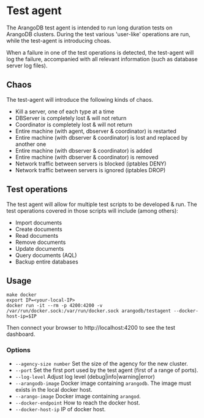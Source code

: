# Test agent 

The ArangoDB test agent is intended to run long duration tests on ArangoDB clusters.
During the test various 'user-like' operations are run, while the test-agent is 
introducing choas.

When a failure in one of the test operations is detected, the test-agent will log the 
failure, accompanied with all relevant information (such as database server log files).

## Chaos 

The test-agent will introduce the following kinds of chaos.

- Kill a server, one of each type at a time 
- DBServer is completely lost & will not return 
- Coordinator is completely lost & will not return 
- Entire machine (with agent, dbserver & coordinator) is restarted 
- Entire machine (with dbserver & coordinator) is lost and replaced by another one 
- Entire machine (with dbserver & coordinator) is added 
- Entire machine (with dbserver & coordinator) is removed
- Network traffic between servers is blocked (iptables DENY)
- Network traffic between servers is ignored (iptables DROP)

## Test operations 

The test agent will allow for multiple test scripts to be developed & run.
The test operations covered in those scripts will include (among others):

- Import documents 
- Create documents
- Read documents 
- Remove documents 
- Update documents 
- Query documents (AQL)
- Backup entire databases

## Usage 

```
make docker
export IP=<your-local-IP>
docker run -it --rm -p 4200:4200 -v /var/run/docker.sock:/var/run/docker.sock arangodb/testagent --docker-host-ip=$IP
```

Then connect your browser to http://localhost:4200 to see the test dashboard.

### Options 

- `--agency-size number` Set the size of the agency for the new cluster.
- `--port` Set the first port used by the test agent (first of a range of ports). 
- `--log-level` Adjust log level (debug|info|warning|error)
- `--arangodb-image` Docker image containing `arangodb`. The image must exists in the local docker host.
- `--arango-image` Docker image containing `arangod`.
- `--docker-endpoint` How to reach the docker host.
- `--docker-host-ip` IP of docker host.
